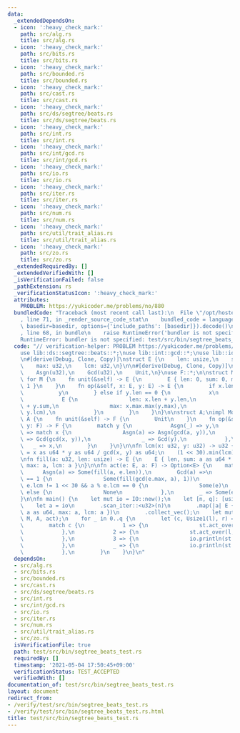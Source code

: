 ```yaml
---
data:
  _extendedDependsOn:
  - icon: ':heavy_check_mark:'
    path: src/alg.rs
    title: src/alg.rs
  - icon: ':heavy_check_mark:'
    path: src/bits.rs
    title: src/bits.rs
  - icon: ':heavy_check_mark:'
    path: src/bounded.rs
    title: src/bounded.rs
  - icon: ':heavy_check_mark:'
    path: src/cast.rs
    title: src/cast.rs
  - icon: ':heavy_check_mark:'
    path: src/ds/segtree/beats.rs
    title: src/ds/segtree/beats.rs
  - icon: ':heavy_check_mark:'
    path: src/int.rs
    title: src/int.rs
  - icon: ':heavy_check_mark:'
    path: src/int/gcd.rs
    title: src/int/gcd.rs
  - icon: ':heavy_check_mark:'
    path: src/io.rs
    title: src/io.rs
  - icon: ':heavy_check_mark:'
    path: src/iter.rs
    title: src/iter.rs
  - icon: ':heavy_check_mark:'
    path: src/num.rs
    title: src/num.rs
  - icon: ':heavy_check_mark:'
    path: src/util/trait_alias.rs
    title: src/util/trait_alias.rs
  - icon: ':heavy_check_mark:'
    path: src/zo.rs
    title: src/zo.rs
  _extendedRequiredBy: []
  _extendedVerifiedWith: []
  _isVerificationFailed: false
  _pathExtension: rs
  _verificationStatusIcon: ':heavy_check_mark:'
  attributes:
    PROBLEM: https://yukicoder.me/problems/no/880
  bundledCode: "Traceback (most recent call last):\n  File \"/opt/hostedtoolcache/Python/3.9.4/x64/lib/python3.9/site-packages/onlinejudge_verify/documentation/build.py\"\
    , line 71, in _render_source_code_stat\n    bundled_code = language.bundle(stat.path,\
    \ basedir=basedir, options={'include_paths': [basedir]}).decode()\n  File \"/opt/hostedtoolcache/Python/3.9.4/x64/lib/python3.9/site-packages/onlinejudge_verify/languages/user_defined.py\"\
    , line 68, in bundle\n    raise RuntimeError('bundler is not specified: {}'.format(path.as_posix()))\n\
    RuntimeError: bundler is not specified: test/src/bin/segtree_beats_test.rs\n"
  code: "// verification-helper: PROBLEM https://yukicoder.me/problems/no/880\n\n\
    use lib::ds::segtree::beats::*;\nuse lib::int::gcd::*;\nuse lib::io::*;\nuse lib::iter::Itertools;\n\
    \n#[derive(Debug, Clone, Copy)]\nstruct E {\n    len: usize,\n    sum: u64,\n\
    \    max: u32,\n    lcm: u32,\n}\n\n#[derive(Debug, Clone, Copy)]\nenum F {\n\
    \    Asgn(u32),\n    Gcd(u32),\n    Unit,\n}\nuse F::*;\n\nstruct M;\nimpl Monoid<E>\
    \ for M {\n    fn unit(&self) -> E {\n        E { len: 0, sum: 0, max: 0, lcm:\
    \ 1 }\n    }\n    fn op(&self, x: E, y: E) -> E {\n        if x.len == 0 {\n \
    \           y\n        } else if y.len == 0 {\n            x\n        } else {\n\
    \            E {\n                len: x.len + y.len,\n                sum: x.sum\
    \ + y.sum,\n                max: x.max.max(y.max),\n                lcm: lcm(x.lcm,\
    \ y.lcm),\n            }\n        }\n    }\n}\n\nstruct A;\nimpl Monoid<F> for\
    \ A {\n    fn unit(&self) -> F {\n        Unit\n    }\n    fn op(&self, x: F,\
    \ y: F) -> F {\n        match y {\n            Asgn(_) => y,\n            Gcd(y)\
    \ => match x {\n                Asgn(a) => Asgn(gcd(a, y)),\n                Gcd(x)\
    \ => Gcd(gcd(x, y)),\n                _ => Gcd(y),\n            },\n         \
    \   _ => x,\n        }\n    }\n}\n\nfn lcm(x: u32, y: u32) -> u32 {\n    let lcm\
    \ = x as u64 * y as u64 / gcd(x, y) as u64;\n    (1 << 30).min(lcm) as u32\n}\n\
    \nfn fill(a: u32, len: usize) -> E {\n    E { len, sum: a as u64 * len as u64,\
    \ max: a, lcm: a }\n}\n\nfn act(e: E, a: F) -> Option<E> {\n    match a {\n  \
    \      Asgn(a) => Some(fill(a, e.len)),\n        Gcd(a) =>\n            if e.len\
    \ == 1 {\n                Some(fill(gcd(e.max, a), 1))\n            } else if\
    \ e.lcm != 1 << 30 && a % e.lcm == 0 {\n                Some(e)\n            }\
    \ else {\n                None\n            },\n        _ => Some(e),\n    }\n\
    }\n\nfn main() {\n    let mut io = IO::new();\n    let [n, q]: [usize; 2] = io.scan();\n\
    \    let a = io\n        .scan_iter::<u32>(n)\n        .map(|a| E { len: 1, sum:\
    \ a as u64, max: a, lcm: a })\n        .collect_vec();\n    let mut st = SegmentTreeBeats::from_slice(&a,\
    \ M, A, act);\n    for _ in 0..q {\n        let (c, Usize1(l), r) = io.scan();\n\
    \        match c {\n            1 => {\n                st.act_over(l, r, Asgn(io.scan()));\n\
    \            },\n            2 => {\n                st.act_over(l, r, Gcd(io.scan()));\n\
    \            },\n            3 => {\n                io.println(st.ask(l, r).max);\n\
    \            },\n            _ => {\n                io.println(st.ask(l, r).sum);\n\
    \            },\n        }\n    }\n}\n"
  dependsOn:
  - src/alg.rs
  - src/bits.rs
  - src/bounded.rs
  - src/cast.rs
  - src/ds/segtree/beats.rs
  - src/int.rs
  - src/int/gcd.rs
  - src/io.rs
  - src/iter.rs
  - src/num.rs
  - src/util/trait_alias.rs
  - src/zo.rs
  isVerificationFile: true
  path: test/src/bin/segtree_beats_test.rs
  requiredBy: []
  timestamp: '2021-05-04 17:50:45+09:00'
  verificationStatus: TEST_ACCEPTED
  verifiedWith: []
documentation_of: test/src/bin/segtree_beats_test.rs
layout: document
redirect_from:
- /verify/test/src/bin/segtree_beats_test.rs
- /verify/test/src/bin/segtree_beats_test.rs.html
title: test/src/bin/segtree_beats_test.rs
---
```

